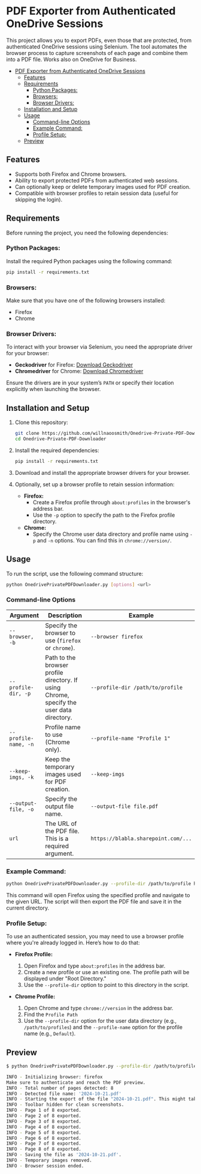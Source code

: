# PDF Exporter from Authenticated OneDrive Sessions

This project allows you to export PDFs, even those that are protected, from authenticated OneDrive sessions using Selenium. The tool automates the browser process to capture screenshots of each page and combine them into a PDF file. Works also on OneDrive for Business.

- [PDF Exporter from Authenticated OneDrive Sessions](#pdf-exporter-from-authenticated-onedrive-sessions)
  - [Features](#features)
  - [Requirements](#requirements)
    - [Python Packages:](#python-packages)
    - [Browsers:](#browsers)
    - [Browser Drivers:](#browser-drivers)
  - [Installation and Setup](#installation-and-setup)
  - [Usage](#usage)
    - [Command-line Options](#command-line-options)
    - [Example Command:](#example-command)
    - [Profile Setup:](#profile-setup)
  - [Preview](#preview)


## Features
- Supports both Firefox and Chrome browsers.
- Ability to export protected PDFs from authenticated web sessions.
- Can optionally keep or delete temporary images used for PDF creation.
- Compatible with browser profiles to retain session data (useful for skipping the login).

## Requirements

Before running the project, you need the following dependencies:

### Python Packages:
Install the required Python packages using the following command:

```bash
pip install -r requirements.txt
```

### Browsers:
Make sure that you have one of the following browsers installed:
- Firefox
- Chrome

### Browser Drivers:
To interact with your browser via Selenium, you need the appropriate driver for your browser:
- **Geckodriver** for Firefox: [Download Geckodriver](https://github.com/mozilla/geckodriver/releases/latest)
- **Chromedriver** for Chrome: [Download Chromedriver](https://googlechromelabs.github.io/chrome-for-testing/#stable)

Ensure the drivers are in your system’s `PATH` or specify their location explicitly when launching the browser.

## Installation and Setup

1. Clone this repository:
    ```bash
    git clone https://github.com/willnaoosmith/Onedrive-Private-PDF-Downloader
    cd Onedrive-Private-PDF-Downloader
    ```

2. Install the required dependencies:
    ```bash
    pip install -r requirements.txt
    ```

3. Download and install the appropriate browser drivers for your browser.

4. Optionally, set up a browser profile to retain session information:
    - **Firefox:**
        - Create a Firefox profile through `about:profiles` in the browser's address bar.
        - Use the `-p` option to specify the path to the Firefox profile directory.
    - **Chrome:**
        - Specify the Chrome user data directory and profile name using `-p` and `-n` options. You can find this in `chrome://version/`.

## Usage

To run the script, use the following command structure:

```bash
python OnedrivePrivatePDFDownloader.py [options] <url>
```

### Command-line Options

| Argument             | Description                                                                              | Example                             |
| -------------------- | ---------------------------------------------------------------------------------------- | ----------------------------------- |
| `--browser, -b`      | Specify the browser to use (`firefox` or `chrome`).                                      | `--browser firefox`                 |
| `--profile-dir, -p`  | Path to the browser profile directory. If using Chrome, specify the user data directory. | `--profile-dir /path/to/profile`    |
| `--profile-name, -n` | Profile name to use (Chrome only).                                                       | `--profile-name "Profile 1"`        |
| `--keep-imgs, -k`    | Keep the temporary images used for PDF creation.                                         | `--keep-imgs`                       |
| `--output-file, -o`    | Specify the output file name.                                         | `--output-file file.pdf`                       |
| `url`                | The URL of the PDF file. This is a required argument.                                    | `https://blabla.sharepoint.com/...` |

### Example Command:

```bash
python OnedrivePrivatePDFDownloader.py --profile-dir /path/to/profile https://blabla.sharepoint.com/...
```

This command will open Firefox using the specified profile and navigate to the given URL. The script will then export the PDF file and save it in the current directory.


### Profile Setup:
To use an authenticated session, you may need to use a browser profile where you're already logged in. Here’s how to do that:

- **Firefox Profile:**
    1. Open Firefox and type `about:profiles` in the address bar.
    2. Create a new profile or use an existing one. The profile path will be displayed under "Root Directory."
    3. Use the `--profile-dir` option to point to this directory in the script.

- **Chrome Profile:**
    1. Open Chrome and type `chrome://version` in the address bar.
    2. Find the `Profile Path`
    3. Use the `--profile-dir` option for the user data directory (e.g., `/path/to/profiles`) and the `--profile-name` option for the profile name (e.g., `Default`).

## Preview

```bash
$ python OnedrivePrivatePDFDownloader.py --profile-dir /path/to/profile https://blabla.sharepoint.com/...

INFO - Initializing browser: firefox
Make sure to authenticate and reach the PDF preview. 
INFO - Total number of pages detected: 8
INFO - Detected file name: '2024-10-21.pdf'
INFO - Starting the export of the file "2024-10-21.pdf". This might take a while depending on the number of pages.
INFO - Toolbar hidden for clean screenshots.
INFO - Page 1 of 8 exported.
INFO - Page 2 of 8 exported.
INFO - Page 3 of 8 exported.
INFO - Page 4 of 8 exported.
INFO - Page 5 of 8 exported.
INFO - Page 6 of 8 exported.
INFO - Page 7 of 8 exported.
INFO - Page 8 of 8 exported.
INFO - Saving the file as '2024-10-21.pdf'.
INFO - Temporary images removed.
INFO - Browser session ended.
```